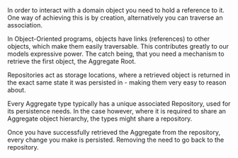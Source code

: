 In order to interact with a domain object you need to hold a reference to it. One way of achieving this is by creation, alternatively you can traverse an association.

In Object-Oriented programs, objects have links \(references\) to other objects, which make them easily traversable. This contributes greatly to our models expressive power. The catch being, that you need a mechanism to retrieve the first object, the Aggregate Root.

Repositories act as storage locations, where a retrieved object is returned in the exact same state it was persisted in - making them very easy to reason about.

Every Aggregate type typically has a unique associated Repository, used for its persistence needs. In the case however, where it is required to share an Aggregate object hierarchy, the types might share a repository.

Once you have successfully retrieved the Aggregate from the repository, every change you make is persisted. Removing the need to go back to the repository.

